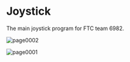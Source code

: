 Joystick
========

The main joystick program for FTC team 6982.



![page0002](https://cloud.githubusercontent.com/assets/9246693/5603477/b2245a6a-933b-11e4-991d-123e54d72a99.jpg)

![page0001](https://cloud.githubusercontent.com/assets/9246693/5603476/b220aef6-933b-11e4-9b68-7926a4562d6c.jpg)
